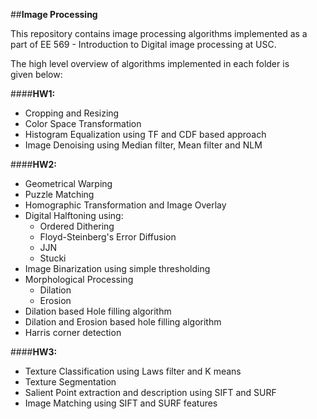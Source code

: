 ##**Image Processing**

This repository contains image processing algorithms implemented as a   
part of EE 569 - Introduction to Digital image processing at USC.  

The high level overview of algorithms implemented in each folder is   
given below:  

####**HW1:**   
* Cropping and Resizing    
* Color Space Transformation    
* Histogram Equalization using TF and CDF based approach  
* Image Denoising using Median filter, Mean filter and NLM  

####**HW2:**
* Geometrical Warping  
* Puzzle Matching 
* Homographic Transformation and Image Overlay
* Digital Halftoning using:    
    * Ordered Dithering
    * Floyd-Steinberg's Error Diffusion
    * JJN
    * Stucki
* Image Binarization using simple thresholding
* Morphological Processing
    * Dilation
    * Erosion
* Dilation based Hole filling algorithm
* Dilation and Erosion based hole filling algorithm
* Harris corner detection

####**HW3:**
* Texture Classification using Laws filter and K means
* Texture Segmentation
* Salient Point extraction and description using SIFT and SURF
* Image Matching using SIFT and SURF features


